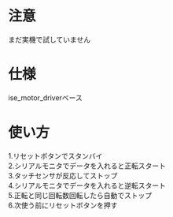 # 注意
まだ実機で試していません

# 仕様
ise_motor_driverベース

# 使い方
 1.リセットボタンでスタンバイ  
 2.シリアルモニタでデータを入れると正転スタート  
 3.タッチセンサが反応してストップ  
 4.シリアルモニタでデータを入れると逆転スタート  
 5.正転と同じ回転数回転したら自動でストップ  
 6.次使う前にリセットボタンを押す  
